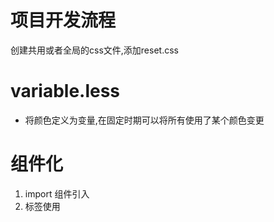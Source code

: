 # 项目开发流程
创建共用或者全局的css文件,添加reset.css

# variable.less
- 将颜色定义为变量,在固定时期可以将所有使用了某个颜色变更

# 组件化
1. import 组件引入
2. 标签使用